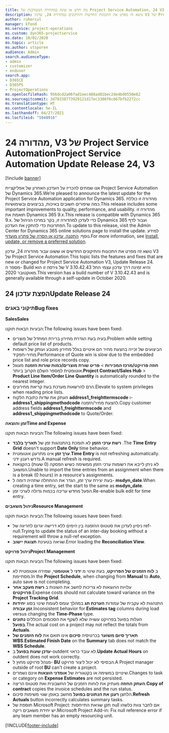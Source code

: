 ```yaml
---
title: מה חדש או שונה במהדורה המעודכנת של Project Service Automation, 24 V3
description: נושא זה מפרט את התכונות החדשות והתיקונים במהדורה 24, עדכון V3 של Project Service Automation.
author: ruhercul
manager: kfend
ms.service: project-operations
ms.custom: dyn365-projectservice
ms.date: 10/02/2020
ms.topic: article
ms.author: stsporen
audience: Admin
search.audienceType:
- admin
- customizer
- enduser
search.app:
- D365CE
- D365PS
- ProjectOperations
ms.openlocfilehash: 956dcd2a06fad1eec488ad81bec2de4bd0550e82
ms.sourcegitcommit: 3d78338773929121d17ec3386f6cb67bfb2272cc
ms.translationtype: HT
ms.contentlocale: he-IL
ms.lasthandoff: 04/27/2021
ms.locfileid: "5948916"
---
```

# <a name="project-service-automation-update-release-24-v3"></a><span data-ttu-id="82263-103">מהדורה 24, V3 של Project Service Automation</span><span class="sxs-lookup"><span data-stu-id="82263-103">Project Service Automation Update Release 24, V3</span></span>

[!include [banner](../includes/psa-now-project-operations.md)]

<span data-ttu-id="82263-104">אנו שמחים להכריז על העדכון האחרון של אפליקציית Project Service Automation של Dynamics 365.</span><span class="sxs-lookup"><span data-stu-id="82263-104">We’re pleased to announce the latest update for the Project Service Automation application for Dynamics 365.</span></span> <span data-ttu-id="82263-105">מהדורה זו כוללת כמה שיפורים חשובים באיכות, בביצועים ובשימושיות.</span><span class="sxs-lookup"><span data-stu-id="82263-105">This release includes some important improvements to quality, performance, and usability.</span></span> <span data-ttu-id="82263-106">מהדורה זו תואמת את Dynamics 365 9.x.</span><span class="sxs-lookup"><span data-stu-id="82263-106">This release is compatible with Dynamics 365 9.x.</span></span> <span data-ttu-id="82263-107">כדי לעדכן למהדורה זו, בקר במרכז הניהול של Dynamics 365 ועבור לדף הפתרונות כדי להתקין את העדכון.</span><span class="sxs-lookup"><span data-stu-id="82263-107">To update to this release, visit the Admin Center for Dynamics 365 online solutions page to install the update.</span></span> <span data-ttu-id="82263-108">למידע נוסף: [התקנה, עדכון או הסרה של פתרון מועדף](/power-platform/admin/install-remove-preferred-solution).</span><span class="sxs-lookup"><span data-stu-id="82263-108">For more information, see [Install, update, or remove a preferred solution](/power-platform/admin/install-remove-preferred-solution).</span></span>

<span data-ttu-id="82263-109">נושא זה מפרט את התכונות והתיקונים החדשים או ששונו עבור מהדורה 24, עדכון V3 של Project Service Automation.</span><span class="sxs-lookup"><span data-stu-id="82263-109">This topic lists the features and fixes that are new or changed for Project Service Automation V3, Update Release 24.</span></span> <span data-ttu-id="82263-110">מספר ה- Build של גירסה זו הוא V 3.10.42.43 והיא זמינה דרך עדכון עצמי החל מאוקטובר 2020.</span><span class="sxs-lookup"><span data-stu-id="82263-110">This version has a build number of V 3.10.42.43 and is generally available through a self-update in October 2020.</span></span>

## <a name="update-release-24"></a><span data-ttu-id="82263-111">הפצת עדכון 24</span><span class="sxs-lookup"><span data-stu-id="82263-111">Update Release 24</span></span>

### <a name="bug-fixes"></a><span data-ttu-id="82263-112">תיקוני באגים</span><span class="sxs-lookup"><span data-stu-id="82263-112">Bug fixes</span></span>

<span data-ttu-id="82263-113">**Sales**</span><span class="sxs-lookup"><span data-stu-id="82263-113">**Sales**</span></span>

<span data-ttu-id="82263-114">הבעיות הבאות תוקנו:</span><span class="sxs-lookup"><span data-stu-id="82263-114">The following issues have been fixed:</span></span>

- <span data-ttu-id="82263-115">בעיה בעת הגדרת מחירון ברירת המחדל של מוצרים.</span><span class="sxs-lookup"><span data-stu-id="82263-115">Problem while setting default price list of products.</span></span>
- <span data-ttu-id="82263-116">הביצועים של זכייה בהצעת מחיר הם איטיים בגלל מחירון מוטבע ועותק של רשומות מחיר-תפקיד‬.</span><span class="sxs-lookup"><span data-stu-id="82263-116">Performance of Quote win is slow due to the embedded price list and role price records copy.</span></span>
- <span data-ttu-id="82263-117">**חוזה פרויקט/מרכז המכירות** > **פריט שורת מוצרים/כמות שורות הזמנה** מעוגל אוטומטית למספר השלם הקרוב ביותר.</span><span class="sxs-lookup"><span data-stu-id="82263-117">**Project Contract/Sales Hub** > **Product Line Item/Order Line Quantity** is automatically rounded to the nearest integer.</span></span>
- <span data-ttu-id="82263-118">הרם להרשאות מערכת בעת קריאת מחירונים.</span><span class="sxs-lookup"><span data-stu-id="82263-118">Elevate to system privileges when reading price lists.</span></span>
- <span data-ttu-id="82263-119">העתק את שדות כתובת הלקוח **address1_freighttermscode** ו- **address1_shippingmethodcode** להצעת מחיר/הזמנה.</span><span class="sxs-lookup"><span data-stu-id="82263-119">Copy customer address fields **address1_freighttermscode** and **address1_shippingmethodcode** to Quote/Order.</span></span> 


<span data-ttu-id="82263-120">**זמן והוצאה**</span><span class="sxs-lookup"><span data-stu-id="82263-120">**Time and Expense**</span></span>

<span data-ttu-id="82263-121">הבעיות הבאות תוקנו:</span><span class="sxs-lookup"><span data-stu-id="82263-121">The following issues have been fixed:</span></span>

- <span data-ttu-id="82263-122">**רשת ערכי הזמן** לא תומכת בהתנהגות זמן של **תאריך בלבד** .</span><span class="sxs-lookup"><span data-stu-id="82263-122">The **Time Entry Grid** doesn't support **Date Only** time behavior.</span></span>
- <span data-ttu-id="82263-123">**ערך זמן** אינו מתרענן אוטומטית.</span><span class="sxs-lookup"><span data-stu-id="82263-123">**Time Entry** is not refreshing automatically.</span></span> <span data-ttu-id="82263-124">נדרש רענון ידני.</span><span class="sxs-lookup"><span data-stu-id="82263-124">A manual refresh is required.</span></span>
- <span data-ttu-id="82263-125">לא ניתן לייבא את רשומות ערכי הזמן ממשימה כשיש הפסקה (0 שעות) בהקצאות המשאב.</span><span class="sxs-lookup"><span data-stu-id="82263-125">Unable to import the time entries from an assignment when there is a break (0 hours) in a resource's assignments.</span></span>
- <span data-ttu-id="82263-126">בעת יצירת ערך זמן, הגדר את ההתחלה שתהיה דומה ל- **msdyn_date**.</span><span class="sxs-lookup"><span data-stu-id="82263-126">When creating a time entry, set the start to the same as **msdyn_date**.</span></span>
- <span data-ttu-id="82263-127">הפעל מחדש עריכה בכמות גדולה לערכי זמן.</span><span class="sxs-lookup"><span data-stu-id="82263-127">Re-enable bulk edit for time entry.</span></span>

<span data-ttu-id="82263-128">**ניהול משאבים**</span><span class="sxs-lookup"><span data-stu-id="82263-128">**Resource Management**</span></span>

<span data-ttu-id="82263-129">הבעיות הבאות תוקנו:</span><span class="sxs-lookup"><span data-stu-id="82263-129">The following issues have been fixed:</span></span>

- <span data-ttu-id="82263-130">ניסיון לעדכן את סטטוס ההזמנה בין הימים ללא דרישה יגרום לחריגה של ref-null.</span><span class="sxs-lookup"><span data-stu-id="82263-130">Trying to update the status of an inter-day booking without a requirement will throw a null-ref exception.</span></span>
- <span data-ttu-id="82263-131">שגיאה בטעינת **תצוגת יישוב**.</span><span class="sxs-lookup"><span data-stu-id="82263-131">Error loading the **Reconciliation View**.</span></span>


<span data-ttu-id="82263-132">**ניהול פרויקט**</span><span class="sxs-lookup"><span data-stu-id="82263-132">**Project Management**</span></span>

<span data-ttu-id="82263-133">הבעיות הבאות תוקנו:</span><span class="sxs-lookup"><span data-stu-id="82263-133">The following issues have been fixed:</span></span>

- <span data-ttu-id="82263-134">ב **לוח הזמנים של הפרויקט**, בעת שינוי מ **ידני** ל **אוטומטי**, שמירה אוטומטית לא מסתיימת.</span><span class="sxs-lookup"><span data-stu-id="82263-134">In the **Project Schedule**, when changing from **Manual** to **Auto**, auto save is not completing.</span></span>
- <span data-ttu-id="82263-135">עלויות ההוצאות לא צריכות לחשב את השונות ב **רשת מעקב אחר פרויקטים**.</span><span class="sxs-lookup"><span data-stu-id="82263-135">Expense costs should not calculate toward variance on the **Project Tracking Grid**.</span></span>
- <span data-ttu-id="82263-136">התנהגות לא עקבית של עמודות **הערכת תג** במהלך עומס לעומת שינוי בסוג **יחידות זמן עבודה**.</span><span class="sxs-lookup"><span data-stu-id="82263-136">Inconsistent behavior for **Estimates tag** columns during load versus changing the **Time-Phase** type.</span></span>
- <span data-ttu-id="82263-137">העלות בפועל בפרויקט עשויה שלא לשקף את הסכומים הכוללים **נתונים בפועל**.</span><span class="sxs-lookup"><span data-stu-id="82263-137">The actual cost on a project may not reflect the totals from **Actuals**.</span></span>
- <span data-ttu-id="82263-138">**תאריך סיום משוער** בכרטיסיה **סיכום** אינו תואם את **לוח הזמנים של WBS**.</span><span class="sxs-lookup"><span data-stu-id="82263-138">**Estimated Finish Date** on the **Summary** tab does not match the **WBS Schedule**.</span></span>
- <span data-ttu-id="82263-139">**עדכן שעות בפועל** ב-outdent לא עובד כראוי.</span><span class="sxs-lookup"><span data-stu-id="82263-139">**Update Actual Hours** on outdent does not work correctly.</span></span>
- <span data-ttu-id="82263-140">מנהל פרויקט מחוץ ל- **BU** הבסיסי לא יכול ליצור פרויקט.</span><span class="sxs-lookup"><span data-stu-id="82263-140">A Project manager outside of root **BU** can't create a project.</span></span>
- <span data-ttu-id="82263-141">שינויים במשימה או בקטגוריה של **אומדני הוצאות** אינם נשמרים.</span><span class="sxs-lookup"><span data-stu-id="82263-141">Changes to task or category on **Expense Estimates** are not persisted.</span></span>
- <span data-ttu-id="82263-142">**העתק החוזה** מעתיק את לוחות הזמנים של החשבונית ואת סטטוס הריצה.</span><span class="sxs-lookup"><span data-stu-id="82263-142">**Copy of contract** copies the invoice schedules and the run status.</span></span>
- <span data-ttu-id="82263-143">הלחצן **רענן את הנתונים בפועל** מחשב באופן שגוי משימות סיכום.</span><span class="sxs-lookup"><span data-stu-id="82263-143">**Refresh Actuals** button incorrectly calculates summary tasks.</span></span>
- <span data-ttu-id="82263-144">תוספת של Microsoft Project: תקן שגיאת התייחסות null אם לחבר צוות כלשהו יש יחידת משאבים ריקה.</span><span class="sxs-lookup"><span data-stu-id="82263-144">Microsoft Project Add-in: Fix null reference error if any team member has an empty resourcing unit.</span></span>



[!INCLUDE[footer-include](../includes/footer-banner.md)]